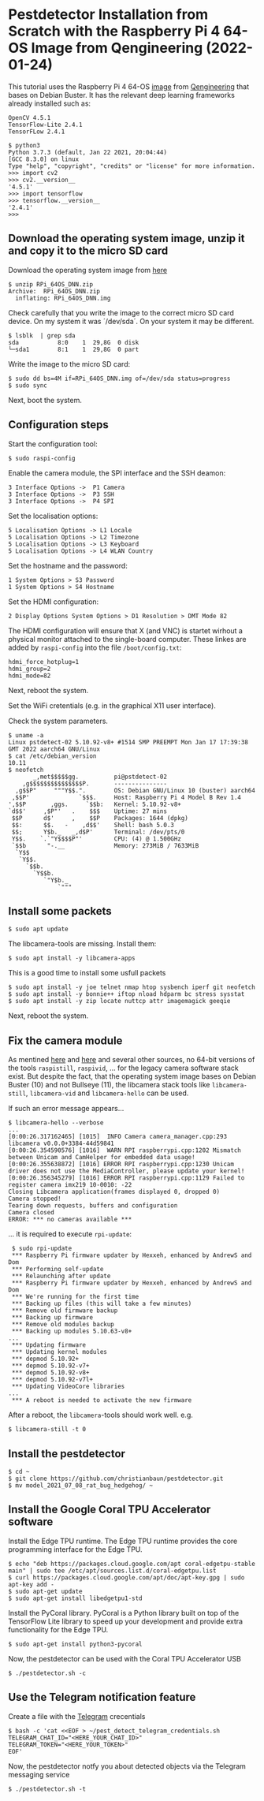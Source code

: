 # Pestdetector Installation from Scratch with the Raspberry Pi 4 64-OS Image from Qengineering (2022-01-24)

This tutorial uses the Raspberry Pi 4 64-OS [image](https://github.com/Qengineering/RPi-image) from [Qengineering](https://github.com/Qengineering) that bases on Debian Buster. It has the relevant deep learning frameworks already installed such as:

    OpenCV 4.5.1
    TensorFlow-Lite 2.4.1
    TensorFLow 2.4.1
    
    $ python3
    Python 3.7.3 (default, Jan 22 2021, 20:04:44) 
    [GCC 8.3.0] on linux
    Type "help", "copyright", "credits" or "license" for more information.
    >>> import cv2
    >>> cv2.__version__
    '4.5.1'
    >>> import tensorflow
    >>> tensorflow.__version__
    '2.4.1'
    >>> 

## Download the operating system image, unzip it and copy it to the micro SD card

Download the operating system image from [here](https://drive.google.com/file/d/1Aco_oXYsgZZ6RDJOh695glDGYdrzgm8F/view?usp=sharing)

    $ unzip RPi_64OS_DNN.zip
    Archive:  RPi_64OS_DNN.zip
      inflating: RPi_64OS_DNN.img  
    
Check carefully that you write the image to the correct micro SD card device. On my system it was ´/dev/sda´. On your system it may be different.

    $ lsblk  | grep sda
    sda           8:0    1  29,8G  0 disk 
    └─sda1        8:1    1  29,8G  0 part 

Write the image to the micro SD card:

    $ sudo dd bs=4M if=RPi_64OS_DNN.img of=/dev/sda status=progress
    $ sudo sync

Next, boot the system.

## Configuration steps

Start the configuration tool:

    $ sudo raspi-config

Enable the camera module, the SPI interface and the SSH deamon:

    3 Interface Options ->  P1 Camera 
    3 Interface Options ->  P3 SSH 
    3 Interface Options ->  P4 SPI
    
Set the localisation options:

    5 Localisation Options -> L1 Locale
    5 Localisation Options -> L2 Timezone 		
    5 Localisation Options -> L3 Keyboard
    5 Localisation Options -> L4 WLAN Country

Set the hostname and the password:

    1 System Options > S3 Password
    1 System Options > S4 Hostname 


Set the HDMI configuration:

    2 Display Options System Options > D1 Resolution > DMT Mode 82

The HDMI configuration will ensure that X (and VNC) is startet wirhout a physical monitor attached to the single-board computer. These linkes are added by `raspi-config` into the file `/boot/config.txt`:

    hdmi_force_hotplug=1
    hdmi_group=2
    hdmi_mode=82

Next, reboot the system.

Set the WiFi cretentials (e.g. in the graphical X11 user interface).

Check the system parameters.

    $ uname -a
    Linux pstdetect-02 5.10.92-v8+ #1514 SMP PREEMPT Mon Jan 17 17:39:38 GMT 2022 aarch64 GNU/Linux
    $ cat /etc/debian_version 
    10.11
    $ neofetch 
           _,met$$$$$gg.          pi@pstdetect-02 
        ,g$$$$$$$$$$$$$$$P.       --------------- 
      ,g$$P"     """Y$$.".        OS: Debian GNU/Linux 10 (buster) aarch64 
     ,$$P'              `$$$.     Host: Raspberry Pi 4 Model B Rev 1.4 
    ',$$P       ,ggs.     `$$b:   Kernel: 5.10.92-v8+ 
    `d$$'     ,$P"'   .    $$$    Uptime: 27 mins 
     $$P      d$'     ,    $$P    Packages: 1644 (dpkg) 
     $$:      $$.   -    ,d$$'    Shell: bash 5.0.3 
     $$;      Y$b._   _,d$P'      Terminal: /dev/pts/0 
     Y$$.    `.`"Y$$$$P"'         CPU: (4) @ 1.500GHz 
     `$$b      "-.__              Memory: 273MiB / 7633MiB 
      `Y$$
       `Y$$.                                              
         `$$b.
           `Y$$b.
              `"Y$b._
                  `"""

## Install some packets

    $ sudo apt update
    
The libcamera-tools are missing. Install them:
    
    $ sudo apt install -y libcamera-apps
    
This is a good time to install some usfull packets

    $ sudo apt install -y joe telnet nmap htop sysbench iperf git neofetch
    $ sudo apt install -y bonnie++ iftop nload hdparm bc stress sysstat 
    $ sudo apt install -y zip locate nuttcp attr imagemagick geeqie

Next, reboot the system.

## Fix the camera module

As mentined [here](https://github.com/Qengineering/RPi-image/issues/2) and [here](https://forums.raspberrypi.com/viewtopic.php?t=285868) and several other sources, no 64-bit versions of the tools `raspistill`, `raspivid`, ... for the legacy camera software stack exist. But despite the fact, that the operating system image bases on Debian Buster (10) and not Bullseye (11), the libcamera stack tools like `libcamera-still`, `libcamera-vid` and `libcamera-hello` can be used.

If such an error message appears...

    $ libcamera-hello --verbose
    ...
    [0:00:26.317162465] [1015]  INFO Camera camera_manager.cpp:293 libcamera v0.0.0+3384-44d59841
    [0:00:26.354590576] [1016]  WARN RPI raspberrypi.cpp:1202 Mismatch between Unicam and CamHelper for embedded data usage!
    [0:00:26.355638872] [1016] ERROR RPI raspberrypi.cpp:1230 Unicam driver does not use the MediaController, please update your kernel!
    [0:00:26.356345279] [1016] ERROR RPI raspberrypi.cpp:1129 Failed to register camera imx219 10-0010: -22
    Closing Libcamera application(frames displayed 0, dropped 0)
    Camera stopped!
    Tearing down requests, buffers and configuration
    Camera closed
    ERROR: *** no cameras available ***

... it is required to execute `rpi-update`:

     $ sudo rpi-update
     *** Raspberry Pi firmware updater by Hexxeh, enhanced by AndrewS and Dom
     *** Performing self-update
     *** Relaunching after update
     *** Raspberry Pi firmware updater by Hexxeh, enhanced by AndrewS and Dom
     *** We're running for the first time
     *** Backing up files (this will take a few minutes)
     *** Remove old firmware backup
     *** Backing up firmware
     *** Remove old modules backup
     *** Backing up modules 5.10.63-v8+
    ...
     *** Updating firmware
     *** Updating kernel modules
     *** depmod 5.10.92+
     *** depmod 5.10.92-v7+
     *** depmod 5.10.92-v8+
     *** depmod 5.10.92-v7l+
     *** Updating VideoCore libraries
    ...
     *** A reboot is needed to activate the new firmware

After a reboot, the `libcamera`-tools should work well. e.g.

    $ libcamera-still -t 0

## Install the pestdetector

    $ cd ~
    $ git clone https://github.com/christianbaun/pestdetector.git
    $ mv model_2021_07_08_rat_bug_hedgehog/ ~

## Install the Google Coral TPU Accelerator software

Install the Edge TPU runtime. The Edge TPU runtime provides the core programming interface for the Edge TPU. 

    $ echo "deb https://packages.cloud.google.com/apt coral-edgetpu-stable main" | sudo tee /etc/apt/sources.list.d/coral-edgetpu.list
    $ curl https://packages.cloud.google.com/apt/doc/apt-key.gpg | sudo apt-key add -
    $ sudo apt-get update
    $ sudo apt-get install libedgetpu1-std

Install the PyCoral library. PyCoral is a Python library built on top of the TensorFlow Lite library to speed up your development and provide extra functionality for the Edge TPU.

    $ sudo apt-get install python3-pycoral

Now, the pestdetector can be used with the Coral TPU Accelerator USB

    $ ./pestdetector.sh -c 

## Use the Telegram notification feature

Create a file with the [Telegram](https://telegram.org/) crecentials 

    $ bash -c 'cat <<EOF > ~/pest_detect_telegram_credentials.sh
    TELEGRAM_CHAT_ID="<HERE_YOUR_CHAT_ID>"
    TELEGRAM_TOKEN="<HERE_YOUR_TOKEN>"
    EOF'

Now, the pestdetector notfy you about detected objects via the Telegram messaging service

    $ ./pestdetector.sh -t
